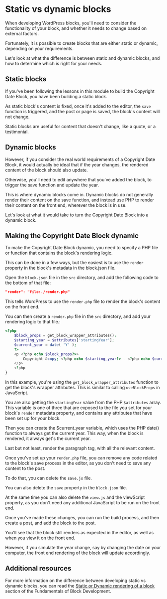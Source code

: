 # Static vs dynamic blocks

When developing WordPress blocks, you'll need to consider the functionality of your block, and whether it needs to change based on external factors.

Fortunately, it is possible to create blocks that are either static or dynamic, depending on your requirements.

Let's look at what the difference is between static and dynamic blocks, and how to determine which is right for your needs.

## Static blocks

If you've been following the lessons in this module to build the Copyright Date Block, you have been building a static block. 

As static block's content is fixed, once it's added to the editor, the `save` function is triggered, and the post or page is saved, the block's content will not change.

Static blocks are useful for content that doesn't change, like a quote, or a testimonial.

## Dynamic blocks

However, if you consider the real world requirements of a Copyright Date Block, it would actually be ideal that if the year changes, the rendered content of the block should also update. 

Otherwise, you'll need to edit anywhere that you've added the block, to trigger the save function and update the year.

This is where dynamic blocks come in. Dynamic blocks do not generally render their content on the save function, and instead use PHP to render their content on the front end, wherever the block is in use.

Let's look at what it would take to turn the Copyright Date Block into a dynamic block.

## Making the Copyright Date Block dynamic

To make the Copyright Date Block dynamic, you need to specify a PHP file or function that contains the block's rendering logic.

This can be done in a few ways, but the easiest is to use the `render` property in the block's metadata in the block.json file.

Open the `block.json` file in the `src` directory, and add the following code to the bottom of that file:

```json
"render": "file:./render.php"
```

This tells WordPress to use the `render.php` file to render the block's content on the front end.

You can then create a `render.php` file in the `src` directory, and add your rendering logic to that file.:

```php
<?php
    $block_props = get_block_wrapper_attributes();
    $starting_year = $attributes['startingYear'];
    $current_year = date( 'Y' );
    ?>
    <p <?php echo $block_props?>>
        Copyright &copy; <?php echo $starting_year?> - <?php echo $current_year; ?>
    </p>
    <?php
}
```

In this example, you're using the `get_block_wrapper_attributes` function to get the block's wrapper attributes. This is similar to calling `useBlockProps` in JavaScript. 

You are also getting the `startingYear` value from the PHP `$attributes` array. This variable is one of three that are exposed to the file you set for your block's `render` metadata property, and contains any attributes that have been set up for your block.

Then you can create the $current_year variable, which uses the PHP date() function to always get the current year. This way, when the block is rendered, it always get's the current year.

Last but not least, render the paragraph tag, with all the relevant content.

Once you've set up your `render.php` file, you can remove any code related to the block's save process in the editor, as you don't need to save any content to the post. 

To do that, you can delete the `save.js` file.

You can also delete the `save` property in the `block.json` file.

At the same time you can also delete the `view.js` and the viewScript property, as you don't need any additional JavaScript to be run on the front end.

Once you've made these changes, you can run the build process, and then create a post, and add the block to the post.

You'll see that the block still renders as expected in the editor, as well as when you view it on the front end.

However, if you simulate the year change, say by changing the date on your computer, the front end rendering of the block will update accordingly. 

## Additional resources

For more information on the difference between developing static vs dynamic blocks, you can read the [Static or Dynamic rendering of a block](https://developer.wordpress.org/block-editor/getting-started/fundamentals/static-dynamic-rendering/) section of the Fundamentals of Block Development.